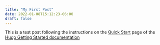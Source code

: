 ```yaml
---
title: "My First Post"
date: 2022-01-08T15:12:23-06:00
draft: false 
---
```


This is a test post following the instructions on the [Quick Start](https://gohugo.io/getting-started/quick-start/) page of the [Hugo Getting Started documentation](https://gohugo.io/getting-started/)
